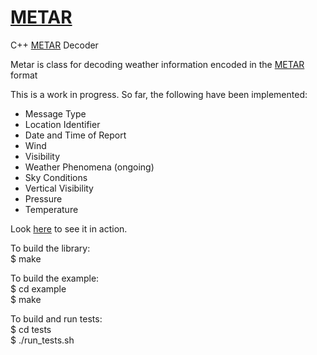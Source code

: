 # <a href="https://www.storage-b.com/c/572">METAR</a>
C++ <a href="https://en.wikipedia.org/wiki/METAR">METAR</a> Decoder

Metar is class for decoding weather information encoded in the <a href="https://en.wikipedia.org/wiki/METAR">METAR</a> format

This is a work in progress.  So far, the following have been implemented:
  * Message Type
  * Location Identifier
  * Date and Time of Report
  * Wind
  * Visibility
  * Weather Phenomena (ongoing)
  * Sky Conditions
  * Vertical Visibility
  * Pressure
  * Temperature

Look <a href="https://github.com/jachappell/METAR/blob/master/example/main.cpp">here</a> to see it in action.

To build the library:<br />
$ make
 
To build the example:<br />
$ cd example <br />
$ make<br />

To build and run tests:<br />
$ cd tests <br />
$ ./run_tests.sh <br />
